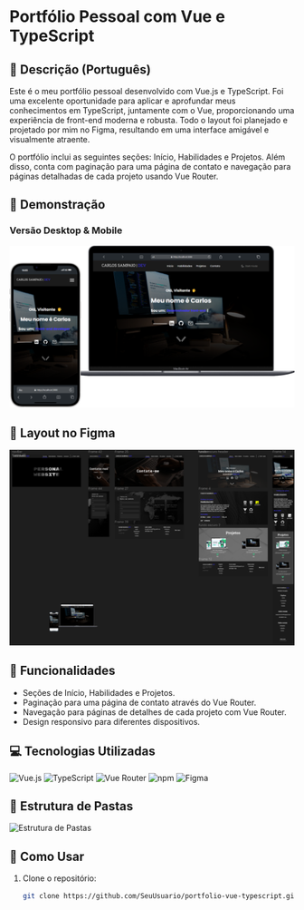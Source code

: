 # Portfólio Pessoal com Vue e TypeScript

## 📜 Descrição (Português)
Este é o meu portfólio pessoal desenvolvido com Vue.js e TypeScript. Foi uma excelente oportunidade para aplicar e aprofundar meus conhecimentos em TypeScript, juntamente com o Vue, proporcionando uma experiência de front-end moderna e robusta. Todo o layout foi planejado e projetado por mim no Figma, resultando em uma interface amigável e visualmente atraente. 

O portfólio inclui as seguintes seções: Início, Habilidades e Projetos. Além disso, conta com paginação para uma página de contato e navegação para páginas detalhadas de cada projeto usando Vue Router.

## 📸 Demonstração
### Versão Desktop & Mobile
![Versão Desktop](/src/assets/images/imgs_detailsProjects/imagemDetailsPersonal_website.png)

## 🎨 Layout no Figma
![Layout no Figma](/src/assets/images/imgs_detailsProjects/layout.png)

## 🚀 Funcionalidades
- Seções de Início, Habilidades e Projetos.
- Paginação para uma página de contato através do Vue Router.
- Navegação para páginas de detalhes de cada projeto com Vue Router.
- Design responsivo para diferentes dispositivos.

## 💻 Tecnologias Utilizadas
 ![Vue.js](https://img.shields.io/badge/-Vue.js-4FC08D?style=flat&logo=vue.js&logoColor=white)
 ![TypeScript](https://img.shields.io/badge/-TypeScript-3178C6?style=flat&logo=typescript&logoColor=white) 
 ![Vue Router](https://img.shields.io/badge/-Vue_Router-4FC08D?style=flat&logo=vue.js&logoColor=white) 
 ![npm](https://img.shields.io/badge/-npm-CB3837?style=flat&logo=npm&logoColor=white)
 ![Figma](https://img.shields.io/badge/-Figma-000000?style=flat&logo=figma&logoColor=white)

## 📂 Estrutura de Pastas
![Estrutura de Pastas](link-da-imagem-da-estrutura)

## 🚀 Como Usar
1. Clone o repositório:
   ```bash
   git clone https://github.com/SeuUsuario/portfolio-vue-typescript.git
